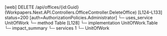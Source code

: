 [web] DELETE /api/offices/{id:Guid}  (Workpapers.Next.API.Controllers.OfficeController.DeleteOffice)  [L124–L133] status=200 [auth=AuthorizationPolicies.Administrator]
  └─ uses_service UnitOfWork
    └─ method Table [L128]
      └─ implementation UnitOfWork.Table
  └─ impact_summary
    └─ services 1
      └─ UnitOfWork

